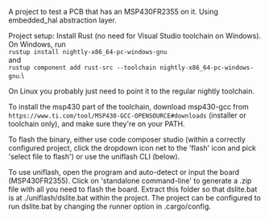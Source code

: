 A project to test a PCB that has an MSP430FR2355 on it. Using embedded_hal abstraction layer.

Project setup: Install Rust (no need for Visual Studio toolchain on Windows).\
On Windows, run \
`rustup install nightly-x86_64-pc-windows-gnu` \
and \
`rustup component add rust-src --toolchain nightly-x86_64-pc-windows-gnu`.\

On Linux you probably just need to point it to the regular nightly toolchain.

To install the msp430 part of the toolchain, download msp430-gcc from `https://www.ti.com/tool/MSP430-GCC-OPENSOURCE#downloads` (installer or toolchain only), and make sure they're on your PATH.

To flash the binary, either use code composer studio (within a correctly configured project, click the dropdown icon net to the 'flash' icon and pick 'select file to flash') or use the uniflash CLI (below).

To use uniflash, open the program and auto-detect or input the board (MSP430FR2355). Click on 'standalone command-line' to generate a .zip file with all you need to flash the board.
Extract this folder so that dslite.bat is at ./uniflash/dslite.bat within the project. The project can be configured to run dslite.bat by changing the runner option in .cargo/config.